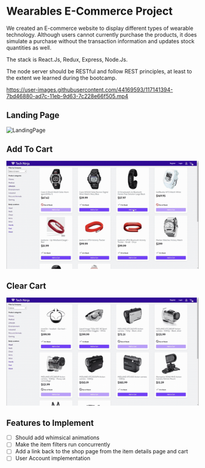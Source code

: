 # Wearables E-Commerce Project

We created an E-commerce website to display different types of wearable technology. Although users cannot currently purchase the products, it does simulate a purchase without the transaction information and updates stock quantities as well.

The stack is React.Js, Redux, Express, Node.Js.

The node server should be RESTful and follow REST principles, at least to the extent we learned during the bootcamp.


https://user-images.githubusercontent.com/44169593/117141394-7bd46880-ad7c-11eb-9d63-7c228e66f505.mp4

## Landing Page

![LandingPage](./assets/LandingPage.gif)

## Add To Cart

![AddtoCartDemo](./assets/AddToCart.gif)

## Clear Cart

![ClearCartDemo](./assets/ClearCart.gif)

## Features to Implement
  - [ ] Should add whimsical animations
  - [ ] Make the item filters run concurrently
  - [ ] Add a link back to the shop page from the item details page and cart
  - [ ] User Account implementation
